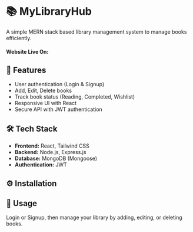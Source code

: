 <div class="container">
    <h1>📚 MyLibraryHub</h1>
    <p>A simple MERN stack based library management system to manage books efficiently.</p>
    <h4>Website Live On: <a href=""></a></h4>
    <h2>🚀 Features</h2>
    <ul>
      <li>User authentication (Login & Signup)</li>
      <li>Add, Edit, Delete books</li>
      <li>Track book status (Reading, Completed, Wishlist)</li>
      <li>Responsive UI with React</li>
      <li>Secure API with JWT authentication</li>
    </ul>
    <h2>🛠️ Tech Stack</h2>
    <ul>
      <li><b>Frontend:</b> React, Tailwind CSS</li>
      <li><b>Backend:</b> Node.js, Express.js</li>
      <li><b>Database:</b> MongoDB (Mongoose)</li>
      <li><b>Authentication:</b> JWT</li>
    </ul>
    <h2>⚙️ Installation</h2>
    <h2>📌 Usage</h2>
    <p>Login or Signup, then manage your library by adding, editing, or deleting books.</p>
</div>